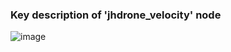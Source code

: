 ### Key description of 'jhdrone_velocity' node

![image](https://user-images.githubusercontent.com/79160507/178958836-e2837b61-4326-4c5c-9ff0-56abea75a79e.png)</div>

